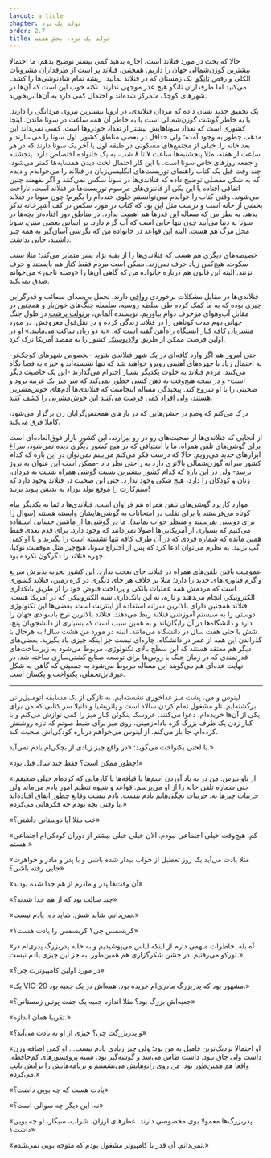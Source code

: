 ```yaml
---
layout: article
chapter: تولد یک نرد
order: 2.7
title: تولد یک نرد، بخش هفتم
---
```



حالا که بحث در مورد فنلاند است، اجازه بدهید کمی بیشتر توضیح بدهم. ما احتمالا بیشترین گوزن‌شمالی جهان را داریم. همچنین، فنلاند پر است از طرفداران مشروبات الکلی و رقص <abbr title="tango">تانگو</abbr >. یک زمستان که در فنلاند بمانید، ریشه تمام شادنوشی‌ها را کشف می‌کنید اما طرفداران تانگو هیچ عذر موجهی ندارند. نکته خوب این است که آن‌ها در شهرهای کوچک متمرکز شده‌اند و احتمال کمی دارد به آن‌ها بربخورید.

یک تحقیق جدید نشان داده که مردان فنلاندی، در اروپا بیشترین نیروی مردانگی را دارند. یا به خاطر گوشت گوزن‌شمالی است یا به خاطر آن همه ساعت در سونا ماندن. اینجا کشوری است که تعداد سوناهایش بیشتر از تعداد خودروها است. کسی نمی‌داند این مذهب چطور به وجود آمده؛ ولی حداقل در بعضی مناطق کشور، اول سونا را می‌سازند و بعد خانه را. خیلی از مجتمع‌های مسکونی در طبقه اول یا آخر یک سونا دارند که در هر ساعت از هفته، مثلا پنجشنبه‌ها ساعت ۷ تا ۸ شب، به یک خانواده اختصاص دارد. پنجشنبه و جمعه روزهای خاص سونا است. با این کار احتمال لخت دیدن همسایه‌ها کمتر می‌شود. چند وقت قبل یک کتاب راهنمای توریست‌های انگلیسی‌زبان در فنلاند را می‌خواندم و دیدم که به شکل مفصلی توضیح داده که فنلاندی‌ها در سونا سکس نمی‌کنند و اگر بفهمند چنین اتفاقی افتاده یا این یکی از فانتزی‌های مرسوم توریست‌ها در فنلاند است، ناراحت می‌شوند. وقتی کتاب را خواندم نمی‌توانستم جلوی خنده‌ام را بگیرم؛ چون سونا در فنلاند بخشی از خانه است و درست مثل این بود که کتاب در مورد سکس در کف آشپزخانه تذکر بدهد. به نظر من که مساله این قدرها هم اهمیت ندارد. در مناطق دور افتاده‌تر بچه‌ها در سونا به دنیا می‌آیند چون تنها جایی است که آب گرم دارد. بر اساس بعضی سنن، سونا محل مرگ هم هست. البته این قواعد در خانواده من که نگرشی آسان‌گیر به همه چیز داشتند، جایی نداشت.

خصیصه‌های دیگری هم هست که فنلاندی‌ها را از بقیه نژاد بشر متمایز می‌کند؛ مثلا سنت سکوت. هیچ‌کس زیاد حرف نمی‌زند. ممکن است مردم فقط کنار هم بایستند و حرف نزنند. البته این قانون هم درباره خانواده من که گاهی آن‌ها را «وصله ناجور» می‌خوانم صدق نمی‌کند.

فنلاندی‌ها در مقابل مشکلات برخوردی <abbr title=" یکی از مکاتب دوران یونانی‌گری که موسس آن زنو بود. رواقی گری به مفاهیمی چون اخلاق، برابری، جهان‌وطنی و قانون طبیعی تاکید دارد.">رواقی</abbr > دارند. تحمل بی‌صدای مصائب و قدرگرایی چیزی بوده که به ما کمک کرده طی سلطه روسیه، سلسله جنگ‌های خون‌بار و همچنین در مقابل آب‌وهوای مزخرف دوام بیاوریم. نویسنده آلمانی، <abbr title=" Bertolt Brecht">برتولت برشت</abbr > در طول جنگ جهانی دوم مدت کوتاهی را در فنلاند زندگی کرده و در نقل‌قول معروفش، در مورد مشتریان کافه کنار ایستگاه راه‌آهن گفته است که: «به دو زبان ساکت می‌مانند.» او در اولین فرصت ممکن از طریق <abbr title=" Vlodivostock">ولادیوستک</abbr > کشور را به مقصد آمریکا ترک کرد.

حتی امروز هم اگر وارد کافه‌ای در یک شهر فنلاندی شوید -بخصوص شهرهای کوچک‌تر- به احتمال زیاد با چهره‌های آهنینی روبرو خواهید شد که تنها نشسته‌اند و خیره به فضا نگاه می‌کنند. مردم فنلاند به خلوت یکدیگر بسیار احترام می‌گذارند -این یک خاصیت دیگر است- و در نتیجه هیچ‌وقت به ذهن کسی خطور نمی‌کند که سر میز یک غریبه برود و صحبتی را با او شروع کند. پیچیدگی مساله اینجاست که فنلاندی‌ها آدم‌های خوش‌مشربی هستند، ولی افراد کمی فرصت می‌کنند این خوش‌مشربی را کشف کنند.

درک می‌کنم که وضع در جشن‌هایی که در بارهای همجنس‌گرایان زن برگزار می‌شود، کاملا فرق می‌کند.

از آنجایی که فنلاندی‌ها از صحبت‌های رو در رو بیزارند، این کشور بازار فوق‌العاده‌ای است برای گوشی‌های تلفن همراه. ما با اشتیاقی که در هیچ کشور دیگری دیده نمی‌شود، سراغ ابزارهای جدید می‌رویم. حالا که درست فکر می‌کنم می‌بینم نمی‌توان در این باره که کدام کشور سرانه گوزن‌شمالی بالاتری دارد به راحتی نظر داد -ممکن است این عنوان به نروژ برسد- ولی در این باره که کدام کشور بیشترین نسبت گوشی همراه نسبت به مردان، زنان و کودکان را دارد، هیچ شکی وجود ندارد. حتی این صحبت در فنلاند وجود دارد که سیم‌کارت را موقع تولد نوزاد به بدنش پیوند بزنند!

موارد کاربرد گوشی‌های تلفن همراه هم فراوان است. فنلاندی‌ها دائما به یکدیگر پیام کوتاه می‌فرستند یا برای تقلب در امتحانات به گوشی‌هایشان وابسته هستند (سوال را برای دوستی بفرستید و منتظر جواب بمانید). ما در گوشی‌ها از ماشین حسابی استفاده می‌کنیم که بسیاری از آمریکایی‌ها اصولا نمی‌دانند که وجود دارد. برای قدم بعدی فقط همین مانده که شماره فردی که در آن طرف کافه تنها نشسته‌ است را بگیرید و با او کمی گپ بزنید. به نظرم می‌توان ادعا کرد که پس از اختراع سونا، هیچ‌چیز مثل موفقیت نوکیا، چهره فنلاند را دگرگون نکرده بود.

عمومیت یافتن تلفن‌های همراه در فنلاند جای تعجب ندارد. این کشور تجربه پذیرش سریع و گرم فناوری‌های جدید را دارد؛ مثلا بر خلاف هر جای دیگری در کره زمین، فنلاند کشوری است که مردمش همه عملیات بانکی و پرداخت قبوض خود را از طریق بانکداری الکترونیکی انجام می‌دهند و تازه، نه این بانک‌داری شبه الکترونیکی که در آمریکا هست. فنلاند همچنین دارای بالاترین سرانه استفاده از اینترنت است. بعضی‌ها این تکنولوژی دوستی را به سیستم آموزشی فنلاند ربط می‌دهند. فنلاند بالاترین نرخ باسوادی جهان را دارد و دانشگاه‌ها در آن رایگان‌اند و به همین سبب است که بسیاری از دانشجویان پنج، شش یا حتی هفت سال در دانشگاه می‌مانند. البته در مورد من هشت سال! به هرحال با گذراندن این همه از عمر در دانشگاه، چاره‌ای نیست جز اینکه چیزی یاد بگیرید. بعضی‌های دیگر هم معتقد هستند که این سطح بالای تکنولوژی، مربوط می‌شود به زیرساخت‌های قدرتمندی که در زمان جنگ با روس‌ها برای توسعه صنایع کشتی‌سازی ساخته شد. در نهایت عده‌ای هم می‌گویند این مساله مربوط می‌شود به جمعیتی که گاهی به شکل غیرقابل‌تحملی، یکنواخت و یکسان است.

***

<div class="journal">

لینوس و من، پشت میز غذاخوری نشسته‌ایم. به تازگی از یک مسابقه اتومبیل‌رانی برگشته‌ایم. تاو مشغول تمام کردن سالاد است و پاتریشیا و دانیلا سر کتابی که من برای یکی از آن‌ها خریده‌ام، دعوا می‌کنند. عروسک پنگوئن کنار میز را کمی نوازش می‌کنم و با کنار زدن یک ظرف بزرگ کره بادام‌زمینی، روی میز برای ضبط صوتم که تازه روشنش کرده‌ام، جا باز می‌کنم. از لینوس می‌خواهم درباره کودکی‌اش صحبت کند.

با لحنی یکنواخت می‌گوید: «در واقع چیز زیادی از بچگی‌ام یادم نمی‌آید.»

«چطور ممکن است؟ فقط چند سال قبل بود!»

«از تاو بپرس. من در به یاد آوردن اسم‌ها یا قیافه‌ها یا کارهایی که کرده‌ام خیلی ضعیفم. حتی شماره تلفن خانه را از او می‌پرسم. قواعد و شیوه تنظیم امور یادم می‌ماند ولی جزییات چیزها نه. جزییات بچگی‌هایم یادم نیست. یادم نیست وقایع چطور اتفاق افتاده‌اند یا وقتی بچه بودم چه فکرهایی می‌کردم.»

«خب مثلا آیا دوستانی داشتی؟»

«کم. هیچ‌وقت خیلی اجتماعی نبودم. الان خیلی خیلی بیشتر از دوران کودکی‌ام اجتماعی هستم.»

«مثلا یادت می‌آید یک روز تعطیل از خواب بیدار شده باشی و با پدر و مادر و خواهرت جایی رفته باشی؟»

«آن وقت‌ها پدر و مادرم از هم جدا شده بودند»

«چند سالت بود که از هم جدا شدند؟»

«نمی‌دانم. شاید شش. شاید ده. یادم نیست.»

«کریسمس چی؟ کریسمس را یادت هست؟»

«آه بله. خاطرات مبهمی دارم از اینکه لباس می‌پوشیدیم و به خانه پدربزرگ پدری‌ام در تورکو می‌رفتیم. در جشن شکرگزاری هم همین‌طور. به جز این چیزی یادم نیست.»

«در مورد اولین کامپیوترت چی؟»

«یک VIC-20 مشهور بود که پدربزرگ مادری‌ام خریده بود. همه‌اش در یک جعبه بود.»

«جعبه‌اش بزرگ بود؟ مثلا اندازه جعبه یک جفت پوتین زمستانی؟»

«تقریبا همان اندازه.»

«و پدربزرگت چی؟ چیزی از او به یادت می‌آید؟»

«او احتمالا نزدیک‌ترین فامیل به من بود؛ ولی چیز زیادی یادم نیست... او کمی اضافه وزن داشت ولی چاق نبود. داشت طاس می‌شد و گوشه‌گیر بود. شبیه پروفسورهای کم‌حافظه. واقعا هم همین‌طور بود. من روی زانوهایش می‌نشستم و برنامه‌هایش را برایش تایپ می‌کردم.»

«یادت هست که چه بویی داشت؟»

«نه. این دیگر چه سوالی است؟»

«پدربزرگ‌ها معمولا بوی مخصوصی دارند. عطرهای ارزان، شراب، سیگار، او چه بویی داشت؟»

«نمی‌دانم. آن قدر با کامپیوتر مشغول بودم که متوجه بویی نمی‌شدم.»


</div >

